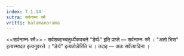 ```yaml
---
index: 7.1.14
sutra: सर्वनाम्नः स्मै
vritti: balamanorama
---
```


<<सर्वनाम्नः स्मै>> - सर्वशब्दाच्चतुर्थ्येकवचने "ङेर्यः" इति प्राप्ते — सर्वनाम्नः स्मै । "अतो भिस" इत्यस्मादत इत्यनुवरत्ते । "ङेर्य" इत्यतोङे॑रिति च । तदाह — अतः सर्वेत्यादिना । 